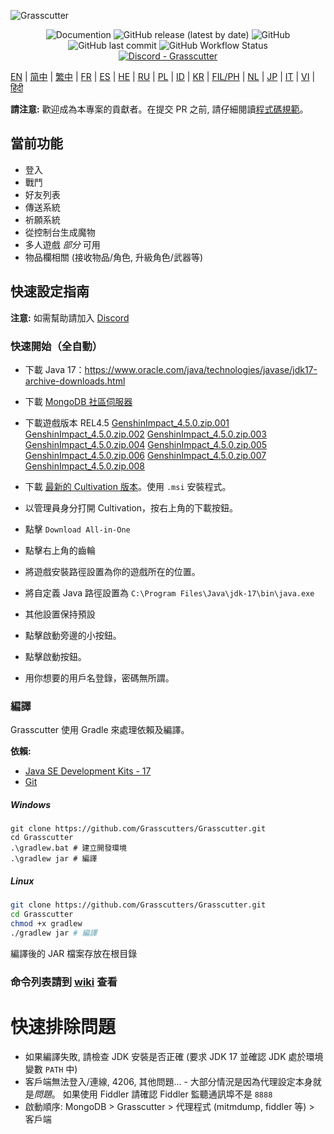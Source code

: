 ![Grasscutter](https://socialify.git.ci/Grasscutters/Grasscutter/image?description=1&forks=1&issues=1&language=1&logo=https%3A%2F%2Fs2.loli.net%2F2022%2F04%2F25%2FxOiJn7lCdcT5Mw1.png&name=1&owner=1&pulls=1&stargazers=1&theme=Light)
<div align="center"><img alt="Documention" src="https://img.shields.io/badge/Wiki-Grasscutter-blue?style=for-the-badge&link=https://github.com/Grasscutters/Grasscutter/wiki&link=https://github.com/Grasscutters/Grasscutter/wiki"> <img alt="GitHub release (latest by date)" src="https://img.shields.io/github/v/release/Grasscutters/Grasscutter?logo=java&style=for-the-badge"> <img alt="GitHub" src="https://img.shields.io/github/license/Grasscutters/Grasscutter?style=for-the-badge"> <img alt="GitHub last commit" src="https://img.shields.io/github/last-commit/Grasscutters/Grasscutter?style=for-the-badge"> <img alt="GitHub Workflow Status" src="https://img.shields.io/github/actions/workflow/status/Grasscutters/Grasscutter/build.yml?branch=development&logo=github&style=for-the-badge"></div>

<div align="center"><a href="https://discord.gg/T5vZU6UyeG"><img alt="Discord - Grasscutter" src="https://img.shields.io/discord/965284035985305680?label=Discord&logo=discord&style=for-the-badge"></a></div>

[EN](../README.md) | [简中](README_zh-CN.md) | [繁中](README_zh-TW.md) | [FR](README_fr-FR.md) | [ES](README_es-ES.md) | [HE](README_HE.md) | [RU](README_ru-RU.md) | [PL](README_pl-PL.md) | [ID](README_id-ID.md) | [KR](README_ko-KR.md) | [FIL/PH](README_fil-PH.md) | [NL](README_NL.md) | [JP](README_ja-JP.md) | [IT](README_it-IT.md) | [VI](README_vi-VN.md) | [हिंदी](README_hn-IN.md)

**請注意:** 歡迎成為本專案的貢獻者。在提交 PR 之前, 請仔細閱讀[程式碼規範](https://github.com/Grasscutters/Grasscutter/blob/stable/CONTRIBUTING.md)。

## 當前功能

* 登入
* 戰鬥
* 好友列表
* 傳送系統
* 祈願系統
* 從控制台生成魔物
* 多人遊戲 *部分* 可用
* 物品欄相關 (接收物品/角色, 升級角色/武器等)

## 快速設定指南

**注意:** 如需幫助請加入 [Discord](https://discord.gg/T5vZU6UyeG)

### 快速開始（全自動）

- 下載 Java 17：https://www.oracle.com/java/technologies/javase/jdk17-archive-downloads.html
- 下載 [MongoDB 社區伺服器](https://www.mongodb.com/try/download/community)
- 下載遊戲版本 REL4.5
[GenshinImpact_4.5.0.zip.001](https://autopatchhk.yuanshen.com/client_app/download/pc_zip/20240301203033_RZSIny3hwJ5nq959/GenshinImpact_4.5.0.zip.001)
[GenshinImpact_4.5.0.zip.002](https://autopatchhk.yuanshen.com/client_app/download/pc_zip/20240301203033_RZSIny3hwJ5nq959/GenshinImpact_4.5.0.zip.002)
[GenshinImpact_4.5.0.zip.003](https://autopatchhk.yuanshen.com/client_app/download/pc_zip/20240301203033_RZSIny3hwJ5nq959/GenshinImpact_4.5.0.zip.003)
[GenshinImpact_4.5.0.zip.004](https://autopatchhk.yuanshen.com/client_app/download/pc_zip/20240301203033_RZSIny3hwJ5nq959/GenshinImpact_4.5.0.zip.004)
[GenshinImpact_4.5.0.zip.005](https://autopatchhk.yuanshen.com/client_app/download/pc_zip/20240301203033_RZSIny3hwJ5nq959/GenshinImpact_4.5.0.zip.005)
[GenshinImpact_4.5.0.zip.006](https://autopatchhk.yuanshen.com/client_app/download/pc_zip/20240301203033_RZSIny3hwJ5nq959/GenshinImpact_4.5.0.zip.006)
[GenshinImpact_4.5.0.zip.007](https://autopatchhk.yuanshen.com/client_app/download/pc_zip/20240301203033_RZSIny3hwJ5nq959/GenshinImpact_4.5.0.zip.007)
[GenshinImpact_4.5.0.zip.008](https://autopatchhk.yuanshen.com/client_app/download/pc_zip/20240301203033_RZSIny3hwJ5nq959/GenshinImpact_4.5.0.zip.008)

- 下載 [最新的 Cultivation 版本](https://github.com/Grasscutters/Cultivation/releases/latest)。使用 `.msi` 安裝程式。
- 以管理員身分打開 Cultivation，按右上角的下載按鈕。
- 點擊 `Download All-in-One`
- 點擊右上角的齒輪
- 將遊戲安裝路徑設置為你的遊戲所在的位置。
- 將自定義 Java 路徑設置為 `C:\Program Files\Java\jdk-17\bin\java.exe`
- 其他設置保持預設

- 點擊啟動旁邊的小按鈕。
- 點擊啟動按鈕。
- 用你想要的用戶名登錄，密碼無所謂。

### 編譯

Grasscutter 使用 Gradle 來處理依賴及編譯。

**依賴:**

- [Java SE Development Kits - 17](https://www.oracle.com/java/technologies/javase/jdk17-archive-downloads.html)
- [Git](https://git-scm.com/downloads)

##### Windows

```shell
git clone https://github.com/Grasscutters/Grasscutter.git
cd Grasscutter
.\gradlew.bat # 建立開發環境
.\gradlew jar # 編譯
```

##### Linux

```bash
git clone https://github.com/Grasscutters/Grasscutter.git
cd Grasscutter
chmod +x gradlew
./gradlew jar # 編譯
```

編譯後的 JAR 檔案存放在根目錄

### 命令列表請到 [wiki](https://github.com/Grasscutters/Grasscutter/wiki/Commands) 查看

# 快速排除問題

* 如果編譯失敗, 請檢查 JDK 安裝是否正確 (要求 JDK 17 並確認 JDK 處於環境變數 `PATH` 中)
* 客戶端無法登入/連線, 4206, 其他問題... - 大部分情況是因為代理設定本身就是*問題*。
  如果使用 Fiddler 請確認 Fiddler 監聽通訊埠不是 `8888`
* 啟動順序: MongoDB > Grasscutter > 代理程式 (mitmdump, fiddler 等) > 客戶端
